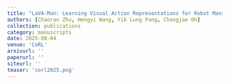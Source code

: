 ```yaml
---
title: "LaVA-Man: Learning Visual Action Representations for Robot Manipulation"
authors: [Chaoran Zhu, Hengyi Wang, Yik Lung Pang, Changjae Oh]
collection: publications
category: manuscripts
date: 2025-08-04
venue: 'CoRL'
arxivurl: ''
paperurl: ''
siteurl: ''
teaser: 'corl2025.png'
---
```


